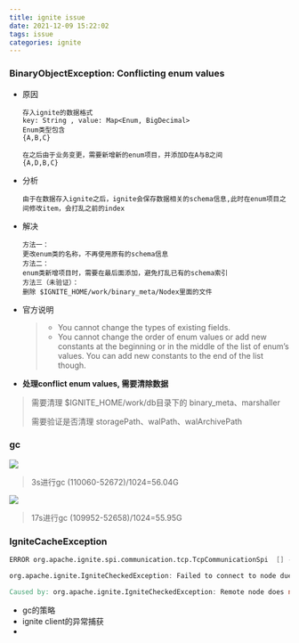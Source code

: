 ```yaml
---
title: ignite issue
date: 2021-12-09 15:22:02
tags: issue
categories: ignite
---
```


### BinaryObjectException: Conflicting enum values

- 原因
  
  ```
  存入ignite的数据格式
  key: String , value: Map<Enum, BigDecimal>
  Enum类型包含
  {A,B,C}
  
  在之后由于业务变更，需要新增新的enum项目，并添加D在A与B之间
  {A,D,B,C}
  ```

- 分析
  
  ```
  由于在数据存入ignite之后，ignite会保存数据相关的schema信息,此时在enum项目之间修改item，会打乱之前的index
  ```

- 解决 
  
  ```
  方法一：
  更改enum类的名称，不再使用原有的schema信息
  方法二：
  enum类新增项目时，需要在最后面添加，避免打乱已有的schema索引
  方法三（未验证）：
  删除 $IGNITE_HOME/work/binary_meta/Nodex里面的文件
  ```

- 官方说明
  
  > - You cannot change the types of existing fields.
  > - You cannot change the order of enum values or add new constants at the beginning or in the middle of the list of enum’s values. You can add new constants to the end of the list though.

- **处理conflict enum values, 需要清除数据**

> 需要清理 $IGNITE_HOME/work/db目录下的 binary_meta、marshaller
> 
> 需要验证是否清理 storagePath、walPath、walArchivePath

### gc

![](/images/ignite/gc_collect.png)

> 3s进行gc  (110060-52672)/1024=56.04G

![](/images/ignite/gc_2.png)

> 17s进行gc (109952-52658)/1024=55.95G

### IgniteCacheException

```verilog
ERROR org.apache.ignite.spi.communication.tcp.TcpCommunicationSpi  [] - Failed to send message to remote node [node=ZookeeperClusterNode [id=1c8a032d-042e-4386-9ce8-2605c0699304, addrs=[17.9.11.11], order=1, loc=false, client=false], msg=GridIoMessage [plc=2, topic=TOPIC_CACHE, topicOrd=8, ordered=false, timeout=0, skipOnTimeout=false, msg=GridNearLockRequest [topVer=AffinityTopologyVersion [topVer=358, minorTopVer=0], miniId=1, dhtVers=GridCacheVersion[] [null], subjId=a5dbdc1d-e76e-49c2-85d7-ed7f1c7db7bd, taskNameHash=0, createTtl=-1, accessTtl=-1, flags=3, txLbl=null, filter=null, super=GridDistributedLockRequest [nodeId=a5dbdc1d-e76e-49c2-85d7-ed7f1c7db7bd, nearXidVer=GridCacheVersion [topVer=245500806, order=1638786801426, nodeOrder=336], threadId=11960694, futId=96c1bf42d71-90702925-3ef9-4c70-b7a7-4be2fb6d75ba, timeout=0, isInTx=true, isInvalidate=false, isRead=true, isolation=REPEATABLE_READ, retVals=[true], txSize=0, flags=0, keysCnt=1, super=GridDistributedBaseMessage [ver=GridCacheVersion [topVer=245500806, order=1638786801426, nodeOrder=336], committedVers=null, rolledbackVers=null, cnt=1, super=GridCacheIdMessage [cacheId=-182240380, super=GridCacheMessage [msgId=1360862, depInfo=null, lastAffChangedTopVer=AffinityTopologyVersion [topVer=336, minorTopVer=0], err=null, skipPrepare=false]]]]]]]

org.apache.ignite.IgniteCheckedException: Failed to connect to node due to unrecoverable exception (is node still alive?). Make sure that each ComputeTask and cache Transaction has a timeout set in order to prevent parties from waiting forever in case of network issues [nodeId=d0a258e5-ec1b-4f79-89ad-80c27708f895, addrs=[x/x.x.x.x:47100], err= class org.apache.ignite.IgniteCheckedException: Remote node does not observe current node in topology : d0a258e5-ec1b-4f79-89ad-80c27708f895]

Caused by: org.apache.ignite.IgniteCheckedException: Remote node does not observe current node in topology : d0a258e5-ec1b-4f79-89ad-80c27708f895
```

- gc的策略
- ignite client的异常捕获
- 